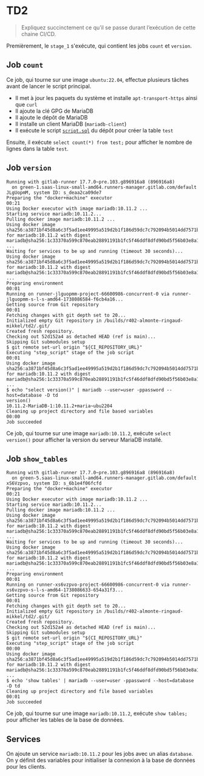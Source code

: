 # TD2

> Expliquez succinctement ce qu’il se passe durant l’exécution de cette chaine CI/CD.

Premièrement, le `stage_1` s'exécute, qui contient les jobs `count` et `version`.

## Job `count`

Ce job, qui tourne sur une image `ubuntu:22.04`, effectue plusieurs tâches avant de lancer le script principal.

- Il met à jour les paquets du système et installe `apt-transport-https` ainsi que `curl`
- Il ajoute la clé GPG de MariaDB
- Il ajoute le dépôt de MariaDB
- Il installe un client MariaDB (`mariadb-client`)
- Il exécute le script [`script.sql`](/script.sql) du dépôt pour créer la table `test`

Ensuite, il exécute `select count(*) from test;` pour afficher le nombre de lignes dans la table `test`.

## Job `version`

```console
Running with gitlab-runner 17.7.0~pre.103.g896916a8 (896916a8)
  on green-1.saas-linux-small-amd64.runners-manager.gitlab.com/default JLgUopmM, system ID: s_deaa2ca09de7
Preparing the "docker+machine" executor
00:21
Using Docker executor with image mariadb:10.11.2 ...
Starting service mariadb:10.11.2...
Pulling docker image mariadb:10.11.2 ...
Using docker image sha256:a3871bf45d8a6c3f5ad1ee49995a519d2b1f186d59dc7c792094b5014dd7571b for mariadb:10.11.2 with digest mariadb@sha256:1c33370a599c870eab28891191b1fc5f46ddf8dfd90bd5f56b03e8a16e83f2fb ...
Waiting for services to be up and running (timeout 30 seconds)...
Using docker image sha256:a3871bf45d8a6c3f5ad1ee49995a519d2b1f186d59dc7c792094b5014dd7571b for mariadb:10.11.2 with digest mariadb@sha256:1c33370a599c870eab28891191b1fc5f46ddf8dfd90bd5f56b03e8a16e83f2fb ...
Preparing environment
00:01
Running on runner-jlguopmm-project-66600986-concurrent-0 via runner-jlguopmm-s-l-s-amd64-1738086584-f6cb4a16...
Getting source from Git repository
00:01
Fetching changes with git depth set to 20...
Initialized empty Git repository in /builds/r402-almonte-ringaud-mikkel/td2/.git/
Created fresh repository.
Checking out 52d152a4 as detached HEAD (ref is main)...
Skipping Git submodules setup
$ git remote set-url origin "${CI_REPOSITORY_URL}"
Executing "step_script" stage of the job script
00:01
Using docker image sha256:a3871bf45d8a6c3f5ad1ee49995a519d2b1f186d59dc7c792094b5014dd7571b for mariadb:10.11.2 with digest mariadb@sha256:1c33370a599c870eab28891191b1fc5f46ddf8dfd90bd5f56b03e8a16e83f2fb ...
$ echo "select version()" | mariadb --user=user -ppassword --host=database -D td
version()
10.11.2-MariaDB-1:10.11.2+maria~ubu2204
Cleaning up project directory and file based variables
00:00
Job succeeded
```

Ce job, qui tourne sur une image `mariadb:10.11.2`, exécute `select version()` pour afficher la version du serveur MariaDB installé.

## Job `show_tables`

```console
Running with gitlab-runner 17.7.0~pre.103.g896916a8 (896916a8)
  on green-5.saas-linux-small-amd64.runners-manager.gitlab.com/default xS6Vzpvo, system ID: s_6b1e4f06fcfd
Preparing the "docker+machine" executor
00:21
Using Docker executor with image mariadb:10.11.2 ...
Starting service mariadb:10.11.2...
Pulling docker image mariadb:10.11.2 ...
Using docker image sha256:a3871bf45d8a6c3f5ad1ee49995a519d2b1f186d59dc7c792094b5014dd7571b for mariadb:10.11.2 with digest mariadb@sha256:1c33370a599c870eab28891191b1fc5f46ddf8dfd90bd5f56b03e8a16e83f2fb ...
Waiting for services to be up and running (timeout 30 seconds)...
Using docker image sha256:a3871bf45d8a6c3f5ad1ee49995a519d2b1f186d59dc7c792094b5014dd7571b for mariadb:10.11.2 with digest mariadb@sha256:1c33370a599c870eab28891191b1fc5f46ddf8dfd90bd5f56b03e8a16e83f2fb ...
Preparing environment
00:01
Running on runner-xs6vzpvo-project-66600986-concurrent-0 via runner-xs6vzpvo-s-l-s-amd64-1738086633-654a31f3...
Getting source from Git repository
00:01
Fetching changes with git depth set to 20...
Initialized empty Git repository in /builds/r402-almonte-ringaud-mikkel/td2/.git/
Created fresh repository.
Checking out 52d152a4 as detached HEAD (ref is main)...
Skipping Git submodules setup
$ git remote set-url origin "${CI_REPOSITORY_URL}"
Executing "step_script" stage of the job script
00:00
Using docker image sha256:a3871bf45d8a6c3f5ad1ee49995a519d2b1f186d59dc7c792094b5014dd7571b for mariadb:10.11.2 with digest mariadb@sha256:1c33370a599c870eab28891191b1fc5f46ddf8dfd90bd5f56b03e8a16e83f2fb ...
$ echo 'show tables' | mariadb --user=user -ppassword --host=database -D td
Cleaning up project directory and file based variables
00:01
Job succeeded
```

Ce job, qui tourne sur une image `mariadb:10.11.2`, exécute `show tables;` pour afficher les tables de la base de données.

## Services

On ajoute un service `mariadb:10.11.2` pour les jobs avec un alias `database`.
On y définit des variables pour initialiser la connexion à la base de données pour les clients.

